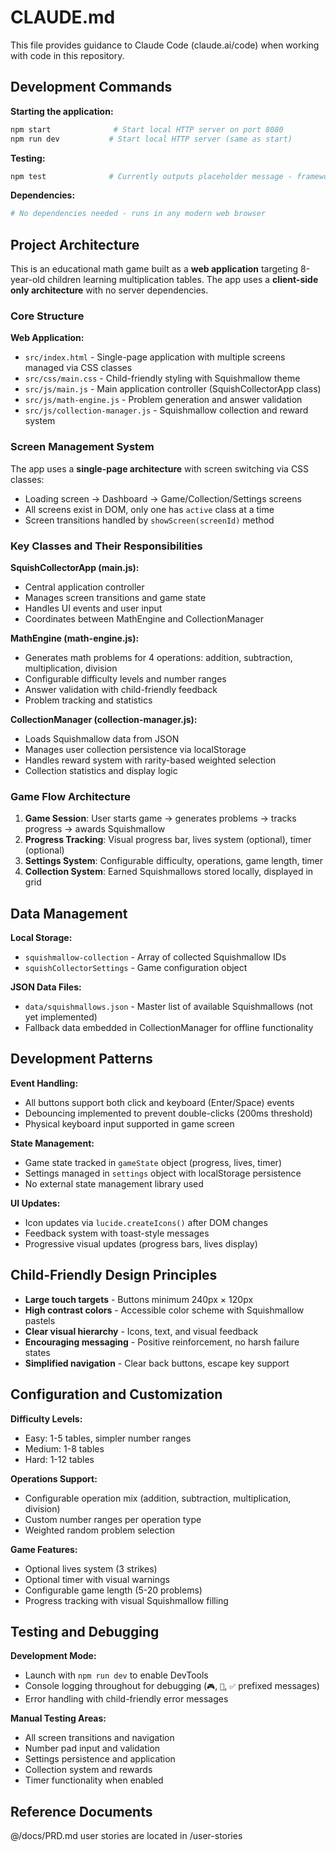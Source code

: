 # CLAUDE.md

This file provides guidance to Claude Code (claude.ai/code) when working with code in this repository.

## Development Commands

**Starting the application:**

```bash
npm start              # Start local HTTP server on port 8080
npm run dev           # Start local HTTP server (same as start)
```

**Testing:**

```bash
npm test              # Currently outputs placeholder message - framework to be added
```

**Dependencies:**

```bash
# No dependencies needed - runs in any modern web browser
```

## Project Architecture

This is an educational math game built as a **web application** targeting 8-year-old children learning multiplication tables. The app uses a **client-side only architecture** with no server dependencies.

### Core Structure

**Web Application:**

- `src/index.html` - Single-page application with multiple screens managed via CSS classes
- `src/css/main.css` - Child-friendly styling with Squishmallow theme
- `src/js/main.js` - Main application controller (SquishCollectorApp class)
- `src/js/math-engine.js` - Problem generation and answer validation
- `src/js/collection-manager.js` - Squishmallow collection and reward system

### Screen Management System

The app uses a **single-page architecture** with screen switching via CSS classes:

- Loading screen → Dashboard → Game/Collection/Settings screens
- All screens exist in DOM, only one has `active` class at a time
- Screen transitions handled by `showScreen(screenId)` method

### Key Classes and Their Responsibilities

**SquishCollectorApp (main.js):**

- Central application controller
- Manages screen transitions and game state
- Handles UI events and user input
- Coordinates between MathEngine and CollectionManager

**MathEngine (math-engine.js):**

- Generates math problems for 4 operations: addition, subtraction, multiplication, division
- Configurable difficulty levels and number ranges
- Answer validation with child-friendly feedback
- Problem tracking and statistics

**CollectionManager (collection-manager.js):**

- Loads Squishmallow data from JSON
- Manages user collection persistence via localStorage
- Handles reward system with rarity-based weighted selection
- Collection statistics and display logic

### Game Flow Architecture

1. **Game Session**: User starts game → generates problems → tracks progress → awards Squishmallow
2. **Progress Tracking**: Visual progress bar, lives system (optional), timer (optional)
3. **Settings System**: Configurable difficulty, operations, game length, timer
4. **Collection System**: Earned Squishmallows stored locally, displayed in grid

## Data Management

**Local Storage:**

- `squishmallow-collection` - Array of collected Squishmallow IDs
- `squishCollectorSettings` - Game configuration object

**JSON Data Files:**

- `data/squishmallows.json` - Master list of available Squishmallows (not yet implemented)
- Fallback data embedded in CollectionManager for offline functionality

## Development Patterns

**Event Handling:**

- All buttons support both click and keyboard (Enter/Space) events
- Debouncing implemented to prevent double-clicks (200ms threshold)
- Physical keyboard input supported in game screen

**State Management:**

- Game state tracked in `gameState` object (progress, lives, timer)
- Settings managed in `settings` object with localStorage persistence
- No external state management library used

**UI Updates:**

- Icon updates via `lucide.createIcons()` after DOM changes
- Feedback system with toast-style messages
- Progressive visual updates (progress bars, lives display)

## Child-Friendly Design Principles

- **Large touch targets** - Buttons minimum 240px × 120px
- **High contrast colors** - Accessible color scheme with Squishmallow pastels
- **Clear visual hierarchy** - Icons, text, and visual feedback
- **Encouraging messaging** - Positive reinforcement, no harsh failure states
- **Simplified navigation** - Clear back buttons, escape key support

## Configuration and Customization

**Difficulty Levels:**

- Easy: 1-5 tables, simpler number ranges
- Medium: 1-8 tables
- Hard: 1-12 tables

**Operations Support:**

- Configurable operation mix (addition, subtraction, multiplication, division)
- Custom number ranges per operation type
- Weighted random problem selection

**Game Features:**

- Optional lives system (3 strikes)
- Optional timer with visual warnings
- Configurable game length (5-20 problems)
- Progress tracking with visual Squishmallow filling

## Testing and Debugging

**Development Mode:**

- Launch with `npm run dev` to enable DevTools
- Console logging throughout for debugging (`🎮`, `📝`, `✅` prefixed messages)
- Error handling with child-friendly error messages

**Manual Testing Areas:**

- All screen transitions and navigation
- Number pad input and validation
- Settings persistence and application
- Collection system and rewards
- Timer functionality when enabled

## Reference Documents

@/docs/PRD.md
user stories are located in /user-stories
